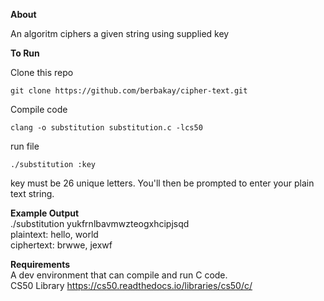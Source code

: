 **About**

An algoritm ciphers a given string using supplied key

**To Run**<br>

Clone this repo

`git clone https://github.com/berbakay/cipher-text.git`

Compile code 

`clang -o substitution substitution.c -lcs50`

run file

`./substitution :key`

key must be 26 unique letters.
You'll then be prompted to enter your plain text string.

**Example Output**<br>
./substitution yukfrnlbavmwzteogxhcipjsqd<br>
plaintext: hello, world<br>
ciphertext: brwwe, jexwf

**Requirements**<br>
A dev environment that can compile and run C code.<br>
CS50 Library https://cs50.readthedocs.io/libraries/cs50/c/